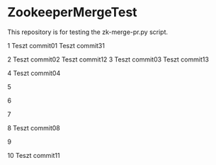 # ZookeeperMergeTest
This repository is for testing the zk-merge-pr.py script. 

1
Teszt commit01
Teszt commit31

2
Teszt commit02
Teszt commit12
3
Teszt commit03
Teszt commit13

4
Teszt commit04

5

6

7

8
Teszt commit08

9

10
Teszt commit11
